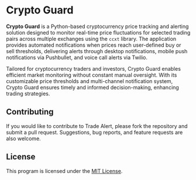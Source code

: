 # Crypto Guard

**Crypto Guard** is a Python-based cryptocurrency price tracking and alerting solution designed to monitor real-time price fluctuations for selected trading pairs across multiple exchanges using the `ccxt` library. The application provides automated notifications when prices reach user-defined buy or sell thresholds, delivering alerts through desktop notifications, mobile push notifications via Pushbullet, and voice call alerts via Twilio.

Tailored for cryptocurrency traders and investors, Crypto Guard enables efficient market monitoring without constant manual oversight. With its customizable price thresholds and multi-channel notification system, Crypto Guard ensures timely and informed decision-making, enhancing trading strategies. 

## Contributing

If you would like to contribute to Trade Alert, please fork the repository and submit a pull request. Suggestions, bug reports, and feature requests are also welcome. 

## License

This program is licensed under the [MIT License](https://github.com/example/trade-alert/blob/main/LICENSE).
